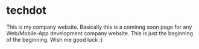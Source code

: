 # techdot
This is my company website.
Basically this is a cominng soon page for any Web/Mobile-App development company website.
This is just the beginning of the beginning. Wish me good luck :)
